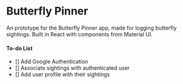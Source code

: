 # Butterfly Pinner

An prototype for the Butterfly Pinner app, made for logging butterfly sightings. Built in React with components from Material UI.

#### To-do List
* [] Add Google Authentication
* [] Associate sightings with authenticated user
* [] Add user profile with their sightings